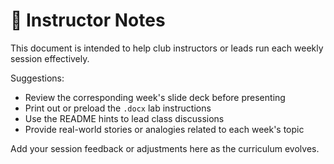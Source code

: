 # 🧭 Instructor Notes

This document is intended to help club instructors or leads run each weekly session effectively.

Suggestions:
- Review the corresponding week's slide deck before presenting
- Print out or preload the `.docx` lab instructions
- Use the README hints to lead class discussions
- Provide real-world stories or analogies related to each week's topic

Add your session feedback or adjustments here as the curriculum evolves.
